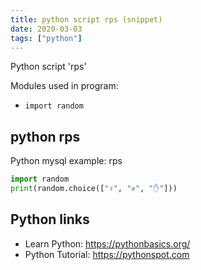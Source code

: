```yaml
---
title: python script rps (snippet)
date: 2020-03-03
tags: ["python"]
---
```

Python script 'rps'


Modules used in program: 
* `import random`

## python rps

Python mysql example: rps

```python
import random
print(random.choice(["✌", "✊", "✋"]))


```

## Python links

- Learn Python: https://pythonbasics.org/
- Python Tutorial: https://pythonspot.com
